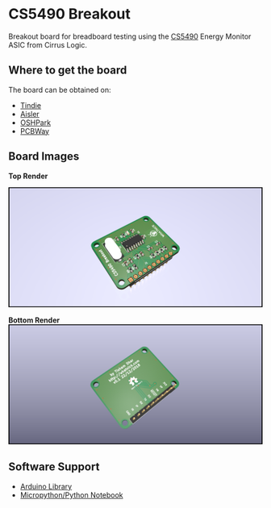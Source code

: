 # CS5490 Breakout

Breakout board for breadboard testing using the [CS5490](https://www.cirrus.com/products/cs5490/) Energy Monitor ASIC from Cirrus Logic.

## Where to get the board

The board can be obtained on:
- [Tindie](https://www.tindie.com/products/whatnick/cs5490-breakout/)
- [Aisler](https://aisler.net/p/VEGOWUSS)
- [OSHPark](https://oshpark.com/shared_projects/b8ShL1WJ)
- [PCBWay](https://www.pcbway.com/project/shareproject/CS5490_Breakout.html)

## Board Images

**Top Render**

![Top Render](renders/CS5490_Breakout_Front.png)

**Bottom Render**
![Bottom Render](renders/CS5490_Breakout_Back.png)

## Software Support

- [Arduino Library](https://github.com/tiagolobao/CS5490)
- [Micropython/Python Notebook](https://github.com/whatnick/cs5490_micropython)